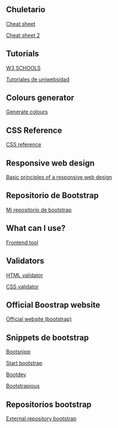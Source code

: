## Chuletario
<a href="https://github.com/Rafael2026/websites/blob/main/EMMET%20chuletario.pdf">Cheat sheet</a>

<a href="https://coderslink.com/talento/blog/ahorra-tiempo-al-escribir-codigo-html-en-visual-studio-code-utilizando-emmet/">Cheat sheet 2</a>

## Tutorials
<a href="https://www.w3schools.com/">W3 SCHOOLS</a>

<a href="https://uniwebsidad.com/">Tutoriales de uniwebsidad</a>

## Colours generator
<a href="https://colorschemedesigner.com/csd-3.5/">Generate colours</a>

## CSS Reference
<a href="https://lenguajecss.com/css/">CSS reference</a>

## Responsive web design
<a href="https://blog.froont.com/9-basic-principles-of-responsive-web-design/">Basic principles of a responsive web design</a>

## Repositorio de Bootstrap
<a href="https://github.com/Rafael2026/learn_bootstrap">Mi repositorio de bootstrap</a>

## What can I use?
<a href="https://caniuse.com/">Frontend tool</a>

## Validators
<a href="https://validator.w3.org/">HTML validator</a>

<a href="https://jigsaw.w3.org/css-validator/">CSS validator</a>

## Official Boostrap website
<a href = "https://getbootstrap.com/">Official website (bootstrap)</a>

## Snippets de bootstrap
<a href="https://www.bootsnipp.com">Bootsnipp</a>

<a href="https://www.startbootstrap.com/snippets">Start bootstrap</a>

<a href="https://www.bootdey.com">Bootdey</a>

<a href="https://www.bootstrapious.com/snippets">Bootstrapious</a>

## Repositorios bootstrap
<a href="https://github.com/twbs">External repository bootstrap</a>
